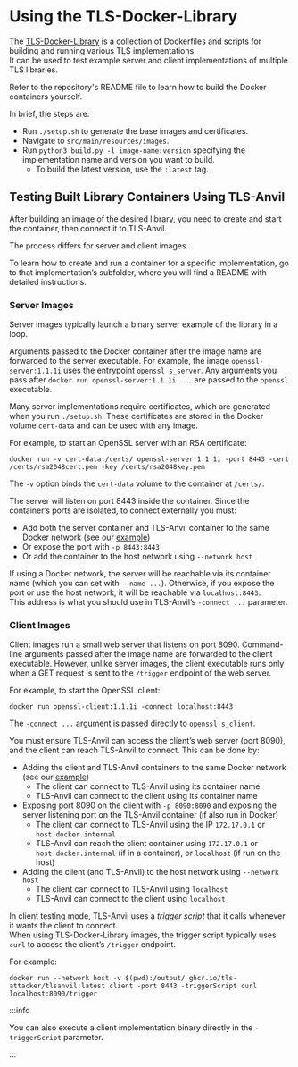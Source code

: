 # Using the TLS-Docker-Library

The [TLS-Docker-Library](https://github.com/tls-attacker/Tls-docker-library) is a collection of Dockerfiles and scripts for building and running various TLS implementations.  
It can be used to test example server and client implementations of multiple TLS libraries.

Refer to the repository's README file to learn how to build the Docker containers yourself.

In brief, the steps are:
- Run `./setup.sh` to generate the base images and certificates.
- Navigate to `src/main/resources/images`.
- Run `python3 build.py -l image-name:version` specifying the implementation name and version you want to build.
   - To build the latest version, use the `:latest` tag.

## Testing Built Library Containers Using TLS-Anvil

After building an image of the desired library, you need to create and start the container, then connect it to TLS-Anvil.

The process differs for server and client images.

To learn how to create and run a container for a specific implementation, go to that implementation’s subfolder, where you will find a README with detailed instructions.

### Server Images

Server images typically launch a binary server example of the library in a loop.

Arguments passed to the Docker container after the image name are forwarded to the server executable. For example, the image `openssl-server:1.1.1i` uses the entrypoint `openssl s_server`. Any arguments you pass after `docker run openssl-server:1.1.1i ...` are passed to the `openssl` executable.

Many server implementations require certificates, which are generated when you run `./setup.sh`. These certificates are stored in the Docker volume `cert-data` and can be used with any image.

For example, to start an OpenSSL server with an RSA certificate:

```
docker run -v cert-data:/certs/ openssl-server:1.1.1i -port 8443 -cert /certs/rsa2048cert.pem -key /certs/rsa2048key.pem
```

The `-v` option binds the `cert-data` volume to the container at `/certs/`.

The server will listen on port 8443 inside the container. Since the container’s ports are isolated, to connect externally you must:

- Add both the server container and TLS-Anvil container to the same Docker network (see our [example](/docs/Quick-Start/Server-Testing))
- Or expose the port with `-p 8443:8443`
- Or add the container to the host network using `--network host`

If using a Docker network, the server will be reachable via its container name (which you can set with `--name ...`). Otherwise, if you expose the port or use the host network, it will be reachable via `localhost:8443`.  
This address is what you should use in TLS-Anvil’s `-connect ...` parameter.

### Client Images

Client images run a small web server that listens on port 8090. Command-line arguments passed after the image name are forwarded to the client executable. However, unlike server images, the client executable runs only when a GET request is sent to the `/trigger` endpoint of the web server.

For example, to start the OpenSSL client:

```
docker run openssl-client:1.1.1i -connect localhost:8443
```

The `-connect ...` argument is passed directly to `openssl s_client`.

You must ensure TLS-Anvil can access the client’s web server (port 8090), and the client can reach TLS-Anvil to connect. This can be done by:

- Adding the client and TLS-Anvil containers to the same Docker network (see our [example](/docs/Quick-Start/Client-Testing))
   - The client can connect to TLS-Anvil using its container name
   - TLS-Anvil can connect to the client using its container name
- Exposing port 8090 on the client with `-p 8090:8090` and exposing the server listening port on the TLS-Anvil container (if also run in Docker)
   - The client can connect to TLS-Anvil using the IP `172.17.0.1` or `host.docker.internal`
   - TLS-Anvil can reach the client container using `172.17.0.1` or `host.docker.internal` (if in a container), or `localhost` (if run on the host)
- Adding the client (and TLS-Anvil) to the host network using `--network host`
   - The client can connect to TLS-Anvil using `localhost`
   - TLS-Anvil can connect to the client using `localhost`

In client testing mode, TLS-Anvil uses a *trigger script* that it calls whenever it wants the client to connect.  
When using TLS-Docker-Library images, the trigger script typically uses `curl` to access the client’s `/trigger` endpoint.

For example:

```
docker run --network host -v $(pwd):/output/ ghcr.io/tls-attacker/tlsanvil:latest client -port 8443 -triggerScript curl localhost:8090/trigger
```

:::info

You can also execute a client implementation binary directly in the `-triggerScript` parameter.

:::
